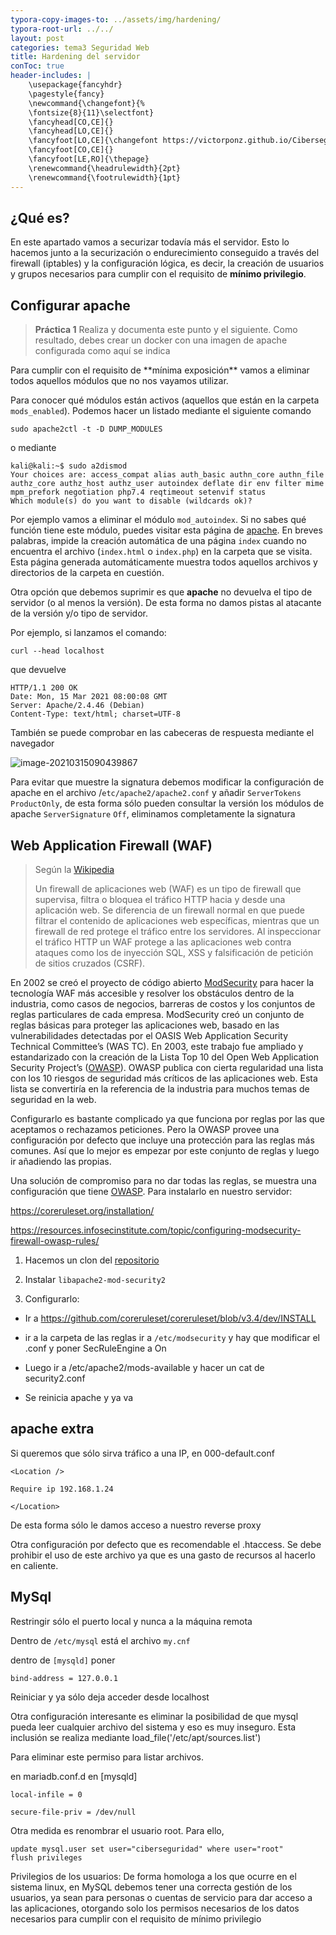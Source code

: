 ```yaml
---
typora-copy-images-to: ../assets/img/hardening/
typora-root-url: ../../
layout: post
categories: tema3 Seguridad Web
title: Hardening del servidor
conToc: true
header-includes: |
    \usepackage{fancyhdr}
    \pagestyle{fancy}
    \newcommand{\changefont}{%
    \fontsize{8}{11}\selectfont}
    \fancyhead[CO,CE]{}
    \fancyhead[LO,CE]{}
    \fancyfoot[LO,CE]{\changefont https://victorponz.github.io/Ciberseguridad-PePS/}
    \fancyfoot[CO,CE]{}
    \fancyfoot[LE,RO]{\thepage}
    \renewcommand{\headrulewidth}{2pt}
    \renewcommand{\footrulewidth}{1pt}
---
```


## ¿Qué es?

En este apartado vamos a securizar todavía más el servidor. Esto lo hacemos junto a la securización o endurecimiento conseguido  a través del firewall (iptables) y la configuración lógica, es decir, la creación de usuarios y grupos necesarios  para cumplir con el requisito de **mínimo privilegio**.

## Configurar apache

<blockquote class='task'>
<i class='fa fa-check'> </i><strong> Práctica 1</strong> Realiza y documenta este punto y el siguiente. Como resultado, debes crear un docker con una imagen de apache configurada como aquí se indica</blockquote>
Para cumplir con el requisito de **mínima exposición** vamos a eliminar todos aquellos módulos que no nos vayamos utilizar. 

Para conocer qué módulos están activos (aquellos que están en la carpeta `mods_enabled`). Podemos hacer un listado mediante el siguiente comando

```
sudo apache2ctl -t -D DUMP_MODULES
```

o mediante

```
kali@kali:~$ sudo a2dismod
Your choices are: access_compat alias auth_basic authn_core authn_file authz_core authz_host authz_user autoindex deflate dir env filter mime mpm_prefork negotiation php7.4 reqtimeout setenvif status
Which module(s) do you want to disable (wildcards ok)?

```

Por ejemplo vamos a eliminar el módulo `mod_autoindex`. Si no sabes qué función tiene este módulo, puedes visitar esta página de [apache](https://httpd.apache.org/docs/2.4/mod/mod_autoindex.html). En breves palabras, impide la creación automática de una página `index` cuando no encuentra el archivo (`index.html` o `index.php`) en la carpeta que se visita. Esta página generada automáticamente muestra todos aquellos archivos y directorios de la carpeta en cuestión.

Otra opción que debemos suprimir es que **apache** no devuelva el tipo de servidor (o al menos la versión). De esta forma no damos pistas al atacante de la versión y/o tipo de servidor.

Por ejemplo, si lanzamos el comando:

`curl --head localhost`

que devuelve

```
HTTP/1.1 200 OK
Date: Mon, 15 Mar 2021 08:00:08 GMT
Server: Apache/2.4.46 (Debian)
Content-Type: text/html; charset=UTF-8
```

También se puede comprobar en las cabeceras de respuesta mediante el navegador

![image-20210315090439867](/Ciberseguridad-PePS/assets/img/hardening/image-20210315090439867.png)

Para evitar que muestre la signatura debemos modificar la configuración de apache en el archivo /`etc/apache2/apache2.conf` y añadir
`ServerTokens` `ProductOnly`, de esta forma sólo pueden consultar la versión los módulos de apache
`ServerSignature` `Off`, eliminamos completamente la signatura

## Web Application Firewall (WAF)

>  Según la [Wikipedia](https://es.wikipedia.org/wiki/Web_application_firewall)
>
> Un firewall de aplicaciones web (WAF) es un tipo de firewall que supervisa, filtra o bloquea el tráfico HTTP hacia y desde una aplicación web. Se diferencia de un firewall normal en que puede filtrar el contenido de aplicaciones web específicas, mientras que un firewall de red protege el tráfico entre los servidores. Al inspeccionar el tráfico HTTP un WAF protege a las aplicaciones web contra ataques como los de inyección SQL, XSS y falsificación de petición de sitios cruzados (CSRF). 

En 2002 se creó el proyecto de código abierto [ModSecurity](https://es.wikipedia.org/wiki/Mod_Security) para hacer la tecnología WAF más accesible y resolver los obstáculos  dentro de la industria, como casos de negocios, barreras de costos y los conjuntos de reglas particulares de cada empresa. ModSecurity creó un  conjunto de reglas básicas para proteger las aplicaciones web, basado en las vulnerabilidades detectadas por el OASIS Web Application Security  Technical Committee’s (WAS TC). En 2003, este trabajo fue ampliado y  estandarizado con la creación de la Lista Top 10 del Open Web  Application Security Project’s ([OWASP](https://es.wikipedia.org/wiki/Open_Web_Application_Security_Project)). OWASP publica con cierta regularidad una lista con los 10 riesgos de  seguridad más críticos de las aplicaciones web. Esta lista se  convertiría en la referencia de la industria para muchos temas de  seguridad en la web. 

Configurarlo es bastante complicado ya que funciona por reglas por las que aceptamos o rechazamos peticiones. Pero la OWASP provee una configuración por defecto que incluye una protección para las reglas más comunes. Así que lo mejor es empezar por este conjunto de reglas y luego ir añadiendo las propias.

Una solución de compromiso para no dar todas las reglas, se muestra una configuración que tiene [OWASP](https://owasp.org/www-project-modsecurity-core-rule-set/). Para instalarlo en nuestro servidor:

https://coreruleset.org/installation/

https://resources.infosecinstitute.com/topic/configuring-modsecurity-firewall-owasp-rules/

1. Hacemos un clon del [repositorio](https://github.com/coreruleset/coreruleset/)

2. Instalar `libapache2-mod-security2` 

3. Configurarlo:
* Ir a https://github.com/coreruleset/coreruleset/blob/v3.4/dev/INSTALL

* ir a la carpeta de las reglas ir a `/etc/modsecurity` y hay que modificar el .conf y poner SecRuleEngine a On
* Luego ir a /etc/apache2/mods-available y hacer un cat de security2.conf
* Se reinicia apache y ya va

## apache extra

Si queremos que sólo sirva tráfico a una IP, en 000-default.conf

```
<Location />

Require ip 192.168.1.24

</Location>

```

De esta forma sólo le damos acceso a nuestro reverse proxy

Otra configuración por defecto que es recomendable el .htaccess. Se debe prohibir el uso de este archivo ya que es una gasto de recursos al hacerlo en caliente.

## MySql

Restringir sólo el puerto local y nunca a la máquina remota

Dentro de `/etc/mysql` está el archivo `my.cnf`

dentro de `[mysqld]` poner

```
bind-address = 127.0.0.1
```

Reiniciar y ya sólo deja acceder desde localhost

Otra configuración interesante es eliminar la posibilidad de que mysql pueda leer cualquier archivo del sistema y eso es muy inseguro. Esta inclusión se realiza mediante load_file('/etc/apt/sources.list')

Para eliminar este permiso para listar archivos.

en mariadb.conf.d en [mysqld]

```
local-infile = 0

secure-file-priv = /dev/null
```

Otra medida es renombrar el usuario root. Para ello, 

```mysql
update mysql.user set user="ciberseguridad" where user="root"
flush privileges
```

Privilegios de los usuarios: De forma homologa a los que ocurre en el sistema linux, en MySQL debemos tener una correcta gestión de los usuarios, ya sean para personas o cuentas de servicio para dar acceso a las aplicaciones, otorgando solo los permisos necesarios de los datos necesarios para cumplir con el requisito de mínimo privilegio




